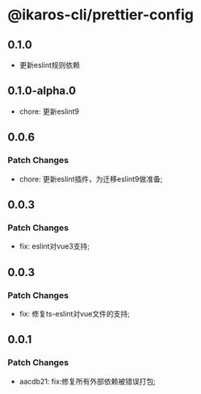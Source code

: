 # @ikaros-cli/prettier-config

## 0.1.0

- 更新eslint规则依赖

## 0.1.0-alpha.0

- chore: 更新eslint9

## 0.0.6

### Patch Changes

- chore: 更新eslint插件，为迁移eslint9做准备;

## 0.0.3

### Patch Changes

- fix: eslint对vue3支持;

## 0.0.3

### Patch Changes

- fix: 修复ts-eslint对vue文件的支持;

## 0.0.1

### Patch Changes

- aacdb21: fix:修复所有外部依赖被错误打包;
